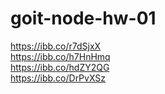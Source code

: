 # goit-node-hw-01
https://ibb.co/r7dSjxX <br>
https://ibb.co/h7HnHmq <br>
https://ibb.co/hdZY2QG <br>
https://ibb.co/DrPvXSz
